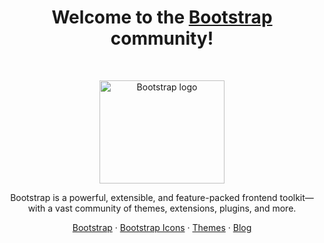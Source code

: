 <h1 align="center">Welcome to the <a href="https://getbootstrap.com/">Bootstrap</a> community!</h1><br>

<p align="center">
  <a href="https://getbootstrap.com/">
    <img src="https://getbootstrap.com/docs/5.2/assets/brand/bootstrap-logo-shadow.png" alt="Bootstrap logo" width="200" height="165">
  </a>
</p>

<p align="center">
  Bootstrap is a powerful, extensible, and feature-packed frontend toolkit—<br>with a vast community of themes, extensions, plugins, and more.
</p>

<p align="center">
  <a href="https://getbootstrap.com/docs/5.2/">Bootstrap</a>
  ·
  <a href="https://icons.getbootstrap.com/">Bootstrap Icons</a>
  ·
  <a href="https://themes.getbootstrap.com/">Themes</a>
  ·
  <a href="https://blog.getbootstrap.com/">Blog</a>
</p>
